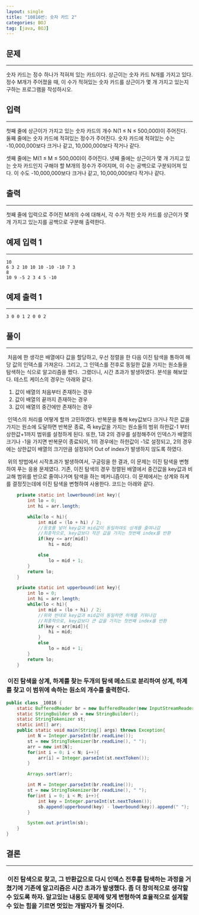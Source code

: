 ```yaml
---
layout: single
title: "10816번: 숫자 카드 2"
categories: BOJ
tag: [java, BOJ]
---
```


## 문제
---
숫자 카드는 정수 하나가 적혀져 있는 카드이다. 상근이는 숫자 카드 N개를 가지고 있다. 정수 M개가 주어졌을 때, 이 수가 적혀있는 숫자 카드를 상근이가 몇 개 가지고 있는지 구하는 프로그램을 작성하시오.

## 입력
---
첫째 줄에 상근이가 가지고 있는 숫자 카드의 개수 N(1 ≤ N ≤ 500,000)이 주어진다. 둘째 줄에는 숫자 카드에 적혀있는 정수가 주어진다. 숫자 카드에 적혀있는 수는 -10,000,000보다 크거나 같고, 10,000,000보다 작거나 같다.

셋째 줄에는 M(1 ≤ M ≤ 500,000)이 주어진다. 넷째 줄에는 상근이가 몇 개 가지고 있는 숫자 카드인지 구해야 할 M개의 정수가 주어지며, 이 수는 공백으로 구분되어져 있다. 이 수도 -10,000,000보다 크거나 같고, 10,000,000보다 작거나 같다.

## 출력
---
첫째 줄에 입력으로 주어진 M개의 수에 대해서, 각 수가 적힌 숫자 카드를 상근이가 몇 개 가지고 있는지를 공백으로 구분해 출력한다.

## 예제 입력 1 
---
```
10
6 3 2 10 10 10 -10 -10 7 3
8
10 9 -5 2 3 4 5 -10
```

## 예제 출력 1 
---
```
3 0 0 1 2 0 0 2
```

## 풀이
---
&nbsp;처음에 한 생각은 배열에다 값을 할당하고, 우선 정렬을 한 다음 이진 탐색을 통하여 해당 값의 인덱스를 가져온다. 그리고, 그 인덱스를 전후로 동일한 값을 가지는 원소들을 탐색하는 식으로 알고리즘을 짰다.
&nbsp;그랬더니, 시간 초과가 발생하였다. 분석을 해보았다. 테스트 케이스의 경우는 아래와 같다.
1. 값이 배열의 처음부터 존재하는 경우
2. 값이 배열의 끝까지 존재하는 경우
3. 값이 배열의 중간에만 존재하는 경우  

&nbsp;인덱스의 처리를 어떻게 할까 고민하였다. 반복문을 통해 key값보다 크거나 작은 값을 가지는 원소에 도달하면 반복문 종료, 즉 key값을 가지는 원소들의 범위 하한값-1 부터 상한값+1까지 범위를 설정하게 된다. 또한, 1과 2의 경우를 설정해주어 인덱스가 배열의 크기나 -1을 가지면 반복문이 종료되어, 1의 경우에는 하한값이 -1로 설정되고, 2의 경우에는 상한값이 배열의 크기만큼 설정되어 Out of index가 발생하지 않도록 하였다.  

&nbsp;위의 방법에서 시작초과가 발생하여서, 구글링을 한 결과, 이 문제는 이진 탐색을 변형하여 푸는 응용 문제였다. 기존, 이진 탐색의 경우 정렬된 배열에서 중간값을 key값과 비교해 범위를 반으로 줄여나가며 탐색을 하는 메커니즘이다. 이 문제에서는 상계와 하계를 결정짓는데에 이진 탐색을 변형하여 사용한다. 코드는 아래와 같다.
```java
    private static int lowerbound(int key){
        int lo = 0;
        int hi = arr.length;

        while(lo < hi){
            int mid = (lo + hi) / 2;
            //등호를 넣어 key값과 mid값이 동일하여도 상계를 줄여나감
            //최종적으로, key값보다 작은 값을 가지는 첫번째 index를 반환
            if(key <= arr[mid])
                hi = mid;

            else
                lo = mid + 1;
        }
        return lo;
    }

    private static int upperbound(int key){
        int lo = 0;
        int hi = arr.length;
        while(lo < hi){
            int mid = (lo + hi) / 2;
            //위와 반대로 key값과 mid값이 동일하면 하계를 키워나감
            //최종적으로, key값보다 큰 값을 가지는 첫번째 index를 반환
            if(key < arr[mid]){
                hi = mid;
            }
            else
                lo = mid + 1;
        }
        return lo;
    }
```
### &nbsp;이진 탐색을 상계, 하계를 찾는 두개의 탐색 메소드로 분리하여 상계, 하계를 찾고 이 범위에 속하는 원소의 개수를 출력한다.
```java
public class _10816 {
    static BufferedReader br = new BufferedReader(new InputStreamReader(System.in));
    static StringBuilder sb = new StringBuilder();
    static StringTokenizer st;
    static int[] arr;
    public static void main(String[] args) throws Exception{
        int N = Integer.parseInt(br.readLine());
        st = new StringTokenizer(br.readLine(), " ");
        arr = new int[N];
        for(int i = 0; i < N; i++){
            arr[i] = Integer.parseInt(st.nextToken());
        }

        Arrays.sort(arr);

        int M = Integer.parseInt(br.readLine());
        st = new StringTokenizer(br.readLine(), " ");
        for(int i = 0; i < M; i++){
            int key = Integer.parseInt(st.nextToken());
            sb.append(upperbound(key) - lowerbound(key)).append(" ");
        }

        System.out.println(sb);
    }
}

```
## 결론
---
### &nbsp;이진 탐색으로 찾고, 그 반환값으로 다시 인덱스 전후를 탐색하는 과정을 거쳤기에 기존에 알고리즘은 시간 초과가 발생했다. 좀 더 창의적으로 생각할 수 있도록 하자. 알고있는 내용도 문제에 맞게 변형하여 효율적으로 설계할 수 있는 힘을 기르면 멋있는 개발자가 될 것이다.